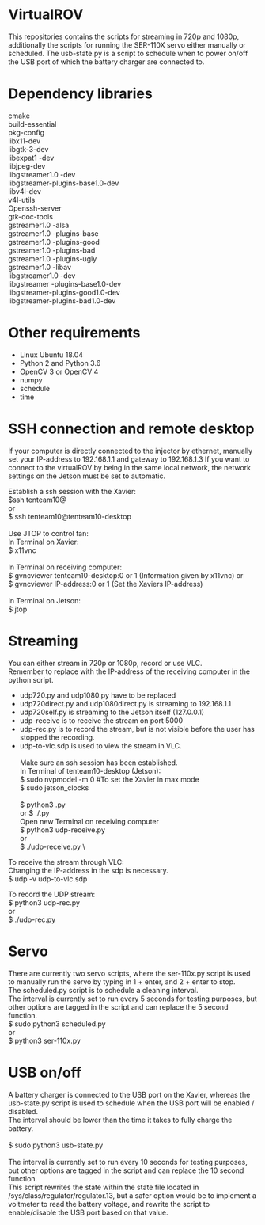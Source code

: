 # VirtualROV
This repositories contains the scripts for streaming in 720p and 1080p, additionally the scripts for running the SER-110X servo either manually or scheduled.
The usb-state.py is a script to schedule when to power on/off the USB port of which the battery charger are connected to.

# Dependency libraries
cmake \
build-essential \
pkg-config \
libx11-dev \
libgtk-3-dev \
libexpat1 -dev \
libjpeg-dev \
libgstreamer1.0 -dev \
libgstreamer-plugins-base1.0-dev \
libv4l-dev \
v4l-utils \
Openssh-server \
gtk-doc-tools \
gstreamer1.0 -alsa \
gstreamer1.0 -plugins-base \
gstreamer1.0 -plugins-good \
gstreamer1.0 -plugins-bad \
gstreamer1.0 -plugins-ugly \
gstreamer1.0 -libav \
libgstreamer1.0 -dev \
libgstreamer -plugins-base1.0-dev \
libgstreamer-plugins-good1.0-dev \
libgstreamer-plugins-bad1.0-dev  

# Other requirements
- Linux Ubuntu 18.04
- Python 2 and Python 3.6
- OpenCV 3 or OpenCV 4
- numpy
- schedule
- time


# SSH connection and remote desktop
If your computer is directly connected to the injector by ethernet, manually set your IP-address to 192.168.1.1 and gateway to 192.168.1.3
If you want to connect to the virtualROV by being in the same local network, the network settings on the Jetson must be set to automatic.

Establish a ssh session with the Xavier: \
$ssh tenteam10@<IP-address> \
  or \
$ ssh tenteam10@tenteam10-desktop \
\
Use JTOP to control fan: \
In Terminal on Xavier: \
$ x11vnc \
\
In Terminal on receiving computer: \
$ gvncviewer tenteam10-desktop:0 or 1 (Information given by x11vnc)
or \
$ gvncviewer IP-address:0 or 1 (Set the Xaviers IP-address) \
\
In Terminal on Jetson: \
$ jtop

# Streaming
You can either stream in 720p or 1080p, record or use VLC. \
Remember to replace <IP-address-of-receiving-computer> with the IP-address of the receiving computer in the python script. 
- udp720.py and udp1080.py have <IP-address-of-receiving-computer> to be replaced 
- udp720direct.py and udp1080direct.py is streaming to 192.168.1.1 
- udp720self.py is streaming to the Jetson itself (127.0.0.1) 
- udp-receive is to receive the stream on port 5000 
- udp-rec.py is to record the stream, but is not visible before the user has stopped the recording. 
- udp-to-vlc.sdp is used to view the stream in VLC. 
\
\
Make sure an ssh session has been established.\
In Terminal of tenteam10-desktop (Jetson):\
$ sudo nvpmodel -m 0 #To set the Xavier in max mode \
$ sudo jetson_clocks \
\
$ python3 <insert-udp-script>.py \
  or
$ ./<insert-udp-script>.py
\
Open new Terminal on receiving computer \
$ python3 udp-receive.py \
  or \
$ ./udp-receive.py \

To receive the stream through VLC: \
  Changing the IP-address in the sdp is necessary. \
$ udp -v udp-to-vlc.sdp
  
To record the UDP stream: \
$ python3 udp-rec.py \
  or \
$ ./udp-rec.py

# Servo
There are currently two servo scripts, where the ser-110x.py script is used to manually run the servo by typing in 1 + enter, and 2 + enter to stop. \
The scheduled.py script is to schedule a cleaning interval. \
The interval is currently set to run every 5 seconds for testing purposes, but other options are tagged in the script and can replace the 5 second function. \
$ sudo python3 scheduled.py \
  or \
$ python3 ser-110x.py

# USB on/off
A battery charger is connected to the USB port on the Xavier, whereas the usb-state.py script is used to schedule when the USB port will be enabled / disabled. \
The interval should be lower than the time it takes to fully charge the battery. \
  \
$ sudo python3 usb-state.py \
  \
The interval is currently set to run every 10 seconds for testing purposes, but other options are tagged in the script and can replace the 10 second function. \
This script rewrites the state within the state file located in /sys/class/regulator/regulator.13, but a safer option would be to implement a voltmeter to read the battery voltage, and rewrite the script to enable/disable the USB port based on that value.

  
